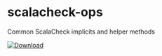 # scalacheck-ops
Common ScalaCheck implicits and helper methods

[ ![Download](https://api.bintray.com/packages/jeffmay/maven/scalacheck-ops/images/download.svg) ](https://bintray.com/jeffmay/maven/scalacheck-ops/_latestVersion)
